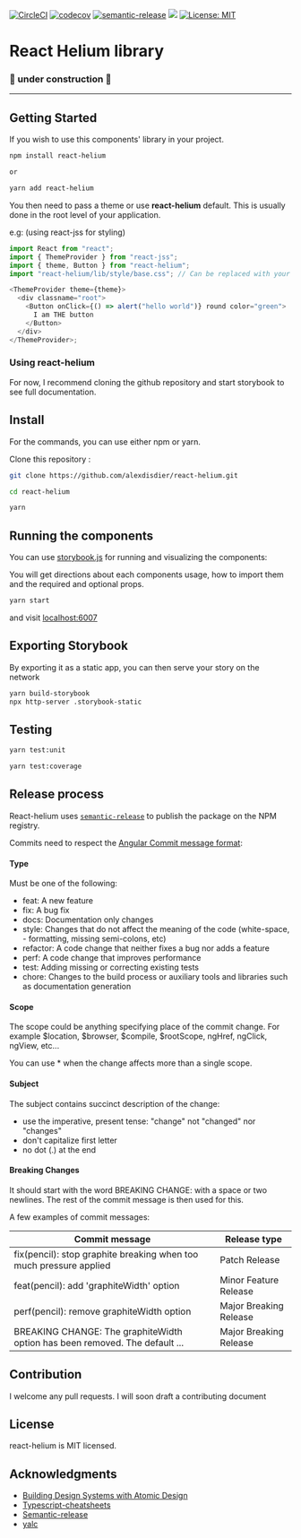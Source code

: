 [![CircleCI](https://circleci.com/gh/alexdisdier/react-helium.svg?style=svg)](https://circleci.com/gh/alexdisdier/react-helium)
[![codecov](https://codecov.io/gh/alexdisdier/react-helium/branch/master/graph/badge.svg)](https://codecov.io/gh/alexdisdier/react-helium)
[![semantic-release](https://img.shields.io/badge/%20%20%F0%9F%93%A6%F0%9F%9A%80-semantic--release-e10079.svg)](https://github.com/semantic-release/semantic-release)
[![](https://img.shields.io/bundlephobia/minzip/react-helium)](https://www.npmjs.com/package/react-helium)
[![License: MIT](https://img.shields.io/badge/License-MIT-yellow.svg)](https://opensource.org/licenses/MIT)

# React Helium library

### 🚧 under construction 🚧

<hr>

## Getting Started

If you wish to use this components' library in your project.

```bash
npm install react-helium

or

yarn add react-helium
```

You then need to pass a theme or use **react-helium** default.
This is usually done in the root level of your application.

e.g: (using react-jss for styling)

```js
import React from "react";
import { ThemeProvider } from "react-jss";
import { theme, Button } from "react-helium";
import "react-helium/lib/style/base.css"; // Can be replaced with your custom reset.

<ThemeProvider theme={theme}>
  <div classname="root">
    <Button onClick={() => alert("hello world")} round color="green">
      I am THE button
    </Button>
  </div>
</ThemeProvider>;
```

### Using react-helium

For now, I recommend cloning the github repository and start storybook to see full documentation.

## Install

For the commands, you can use either npm or yarn.

Clone this repository :

```bash
git clone https://github.com/alexdisdier/react-helium.git

cd react-helium
```

```bash
yarn
```

## Running the components

You can use [storybook.js](https://storybook.js.org/) for running and visualizing the components:

You will get directions about each components usage, how to import them and the required and optional props.

```bash
yarn start
```

and visit [localhost:6007](http://localhost:6007)

## Exporting Storybook

By exporting it as a static app, you can then serve your story on the network

```bash
yarn build-storybook
npx http-server .storybook-static
```

## Testing

```bash
yarn test:unit
```

```bash
yarn test:coverage
```

## Release process

React-helium uses [`semantic-release`](https://github.com/semantic-release/semantic-release) to publish the package on the NPM registry.

Commits need to respect the [Angular Commit message format](https://github.com/angular/angular.js/blob/master/DEVELOPERS.md#-git-commit-guidelines):

#### Type

Must be one of the following:

- feat: A new feature
- fix: A bug fix
- docs: Documentation only changes
- style: Changes that do not affect the meaning of the code (white-space, - formatting, missing semi-colons, etc)
- refactor: A code change that neither fixes a bug nor adds a feature
- perf: A code change that improves performance
- test: Adding missing or correcting existing tests
- chore: Changes to the build process or auxiliary tools and libraries such as documentation generation

#### Scope

The scope could be anything specifying place of the commit change. For example $location, $browser, $compile, $rootScope, ngHref, ngClick, ngView, etc...

You can use \* when the change affects more than a single scope.

#### Subject

The subject contains succinct description of the change:

- use the imperative, present tense: "change" not "changed" nor "changes"
- don't capitalize first letter
- no dot (.) at the end

#### Breaking Changes

It should start with the word BREAKING CHANGE: with a space or two newlines. The rest of the commit message is then used for this.

A few examples of commit messages:

| Commit message                                                              | Release type           |
| --------------------------------------------------------------------------- | ---------------------- |
| fix(pencil): stop graphite breaking when too much pressure applied          | Patch Release          |
| feat(pencil): add 'graphiteWidth' option                                    | Minor Feature Release  |
| perf(pencil): remove graphiteWidth option                                   | Major Breaking Release |
| BREAKING CHANGE: The graphiteWidth option has been removed. The default ... | Major Breaking Release |

## Contribution

I welcome any pull requests. I will soon draft a contributing document

## License

react-helium is MIT licensed.

## Acknowledgments

- [Building Design Systems with Atomic Design](https://ubiedigital.com/atomic-design/)
- [Typescript-cheatsheets](https://github.com/typescript-cheatsheets/react-typescript-cheatsheet)
- [Semantic-release](https://github.com/semantic-release/semantic-release/blob/master/docs/usage/getting-started.md#getting-started)
- [yalc](https://www.npmjs.com/package/yalc)
